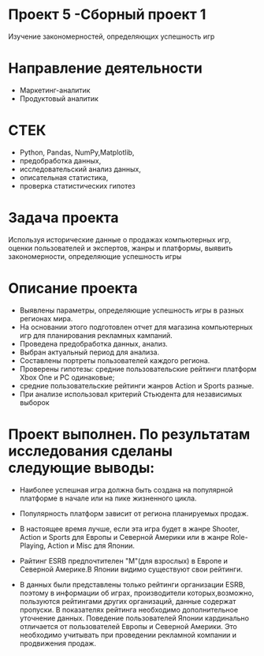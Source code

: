 # Проект 5 -Сборный проект 1
Изучение закономерностей, определяющих успешность игр
# Направление деятельности
* Маркетинг-аналитик
* Продуктовый аналитик
# СТЕК
* Python, Pandas, NumPy,Matplotlib,
* предобработка данных,
* исследовательский анализ данных,
* описательная статистика,
* проверка статистических гипотез
# Задача проекта
Используя исторические данные о продажах компьютерных игр, 
оценки пользователей и экспертов,
жанры и платформы,
выявить закономерности, определяющие успешность игры
# Описание проекта
* Выявлены параметры, определяющие успешность игры в разных регионах мира. 
* На основании этого подготовлен отчет для магазина компьютерных игр для планирования
рекламных кампаний.
* Проведена предобработка данных, анализ. 
* Выбран актуальный период для анализа. 
* Составлены портреты пользователей каждого региона.
* Проверены гипотезы: средние пользовательские рейтинги платформ Xbox One и PC одинаковые;
* средние пользовательские рейтинги жанров Action и Sports разные.
* При анализе использовал критерий Стьюдента для независимых выборок

# Проект выполнен. По результатам исследования сделаны следующие выводы:

* Наиболее успешная игра должна быть создана на популярной платформе в начале или на пике жизненного цикла.

* Популярность платформ зависит от региона планируемых продаж. 

* В настоящее время лучше, если эта игра будет в жанре Shooter, Action и Sports для Европы и Северной Америки или в жанре Role-Playing, Action и Misc для Японии.

* Райтинг ESRB предпочтителен "М"(для взрослых) в Европе и Северной Америке.В Японии видимо существуют свои рейтинги. 

* В данных были представлены только рейтинги организации ESRB, поэтому в информации об играх, производители которых,возможно, пользуются рейтингами других организаций, данные содержат пропуски. В показателях рейтинга необходимо дополнительное уточнение данных. Поведение пользователей Японии кардинально отличается от пользователей Европы и Северной Америки. Это необходимо учитывать при проведении рекламной компании и продвижения продаж.

